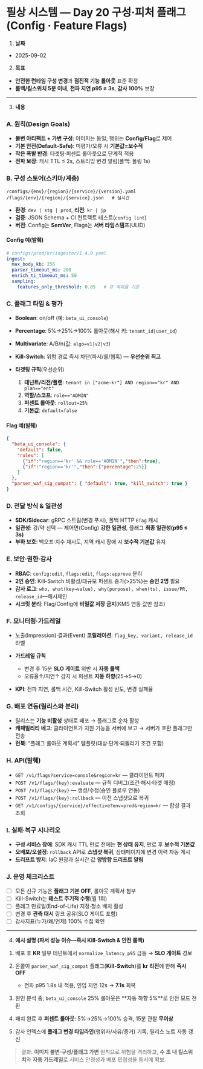 # 필상 시스템 — Day 20 구성·피처 플래그(Config · Feature Flags)

1. **날짜**

* 2025-09-02

2. **목표**

* **안전한 런타임 구성 변경**과 **점진적 기능 롤아웃** 표준 확정
* **롤백/킬스위치 5분 이내**, **전파 지연 p95 ≤ 3s**, **감사 100%** 보장

---

3. **내용**

### A. 원칙(Design Goals)

* **불변 아티팩트 + 가변 구성**: 이미지는 동일, 행위는 **Config/Flag**로 제어
* **기본 안전(Default-Safe)**: 미평가/오류 시 **기본값=보수적**
* **작은 폭발 반경**: 타겟팅·퍼센트 롤아웃으로 단계적 적용
* **전파 보장**: 캐시 TTL ≤ 2s, 스트리밍 변경 알림(폴백: 폴링 1s)

### B. 구성 스토어(스키마/계층)

```
/configs/{env}/{region}/{service}/{version}.yaml
/flags/{env}/{region}/{service}.json   # 실시간
```

* **환경**: `dev | stg | prod`, **리전**: `kr | jp`
* **검증**: JSON Schema + CI 컨트랙트 테스트(`config lint`)
* **버전**: Config는 **SemVer**, Flags는 **서버 타임스탬프**(ULID)

#### Config 예(발췌)

```yaml
# configs/prod/kr/ingestor/1.4.0.yaml
ingest:
  max_body_kb: 256
  parser_timeout_ms: 200
  enrich_ti_timeout_ms: 50
  sampling:
    features_only_threshold: 0.85   # 큐 적체율 기준
```

### C. 플래그 타입 & 평가

* **Boolean**: on/off (예: `beta_ui_console`)
* **Percentage**: 5%→25%→100% 롤아웃(해시 키: `tenant_id|user_id`)
* **Multivariate**: A/B/n(값: `algo=v1|v2|v3`)
* **Kill-Switch**: 위험 경로 즉시 차단(파서/룰/웹훅) — **우선순위 최고**
* **타겟팅 규칙**(우선순위)

  1. **테넌트/리전/플랜**: `tenant in ["acme-kr"] AND region=="kr" AND plan=="ent"`
  2. **역할/스코프**: `role=="ADMIN"`
  3. **퍼센트 롤아웃**: `rollout=25%`
  4. **기본값**: `default=false`

#### Flag 예(발췌)

```json
{
  "beta_ui_console": {
    "default": false,
    "rules": [
      {"if":"region=='kr' && role=='ADMIN'","then":true},
      {"if":"region=='kr'","then":{"percentage":25}}
    ]
  },
  "parser_waf_sig_compat": { "default": true, "kill_switch": true }
}
```

### D. 전달 방식 & 일관성

* **SDK/Sidecar**: gRPC 스트림(변경 푸시), 폴백 HTTP `ETag` 캐시
* **일관성**: 강/약 선택 — 제어면(Config) **강한 일관성**, 플래그 **최종 일관성(p95 ≤ 3s)**
* **부하 보호**: 백오프·지수 재시도, 지역 캐시 장애 시 **보수적 기본값** 유지

### E. 보안·권한·감사

* **RBAC**: `config:edit`, `flags:edit`, `flags:approve` 분리
* **2인 승인**: Kill-Switch 비활성/대규모 퍼센트 증가(>25%)는 **승인 2명** 필요
* **감사 로그**: `who, what(key→value), why(purpose), when(ts), issue/PR, release_id`—해시체인
* **시크릿 분리**: Flag/Config에 **비밀값 저장 금지**(KMS 연동 값만 참조)

### F. 모니터링·가드레일

* 노출(Impression)·결과(Event) **코릴레이션**: `flag_key, variant, release_id` 라벨
* **가드레일 규칙**

  * 변경 후 15분 **SLO 게이트** 위반 시 **자동 롤백**
  * 오류율↑/지연↑ 감지 시 퍼센트 **자동 하향**(25→5→0)
* **KPI**: 전파 지연, 롤백 시간, Kill-Switch 활성 빈도, 변경 실패율

### G. 배포 연동(릴리스와 분리)

* 릴리스는 **기능 비활성** 상태로 배포 → 플래그로 순차 활성
* **캐패빌리티 네고**: 클라이언트가 지원 기능을 서버에 보고 → 서버가 호환 플래그만 전송
* **런북**: “플래그 롤아웃 계획서” 템플릿(대상·단계·되돌리기 조건 포함)

### H. API(발췌)

* `GET /v1/flags?service=console&region=kr` — 클라이언트 페치
* `POST /v1/flags/{key}:evaluate` — 규칙 디버그(조건·해시·타겟 매칭)
* `POST /v1/flags/{key}` — 생성/수정(승인 플로우 연동)
* `POST /v1/flags/{key}:rollback` — 이전 스냅샷으로 복귀
* `GET /v1/configs/{service}/effective?env=prod&region=kr` — 합성 결과 조회

### I. 실패·복구 시나리오

* **구성 서비스 장애**: SDK 캐시 TTL 만료 전에는 **현 상태 유지**, 만료 후 **보수적 기본값**
* **오배포/오설정**: `rollback` API로 **스냅샷 복귀**, 상태페이지에 변경 이력 자동 게시
* **드리프트 방지**: IaC 원장과 실시간 값 **양방향 드리프트 알림**

### J. 운영 체크리스트

* [ ] 모든 신규 기능은 **플래그 기본 OFF**, 롤아웃 계획서 첨부
* [ ] Kill-Switch는 **테스트 주기적 수행**(월 1회)
* [ ] 플래그 만료일(End-of-Life) 지정·청소 배치 활성
* [ ] 변경 후 **관측 대시** 링크 공유(SLO 게이트 포함)
* [ ] 감사지표(누가/왜/언제) 100% 수집 확인

---

4. **예시 설명 (파서 성능 이슈—즉시 Kill-Switch & 안전 롤백)**

1) 배포 후 **KR** 일부 테넌트에서 `normalize_latency_p95` 급등 → **SLO 게이트** 경보
2) 온콜이 `parser_waf_sig_compat` 플래그(**Kill-Switch**)를 **kr 리전**에 한해 **즉시 OFF**

   * 전파 p95 1.8s 내 적용, 인입 지연 12s → **7.1s** 회복
3) 원인 분석 중, `beta_ui_console` 25% 롤아웃은 **자동 하향 5%**로 안전 모드 전환
4) 패치 완료 후 **퍼센트 롤아웃**: 5%→25%→100% 승격, 15분 관찰 **무이상**
5) 감사 인덱스에 **플래그 변경 타임라인**(행위자/사유/증거) 기록, 릴리스 노트 자동 갱신

> 결과: **이미지 불변·구성/플래그 가변** 원칙으로 위험을 격리하고, **수 초 내 킬스위치**와 **자동 가드레일**로 서비스 안정성과 배포 민첩성을 동시에 확보.
